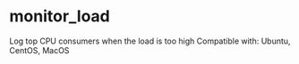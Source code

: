 # monitor_load
Log top CPU consumers when the load is too high
Compatible with: Ubuntu, CentOS, MacOS
